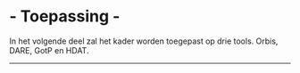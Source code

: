 # - Toepassing -

In het volgende deel zal het kader worden toegepast op drie tools. Orbis, DARE, GotP en HDAT.

---- 

